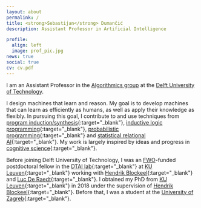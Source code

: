 ```yaml
---
layout: about
permalink: /
title: <strong>Sebastijan</strong> Dumančić
description: Assistant Professor in Artificial Intelligence

profile:
  align: left
  image: prof_pic.jpg
news: true
social: true
cv: cv.pdf
---
```


I am an Assistant Professor in the [Algorithmics group](https://www.tudelft.nl/ewi/over-de-faculteit/afdelingen/software-technology/algorithmics/) at the [Delft University of Technology](https://www.tudelft.nl/en/).

I design machines that learn and reason.
My goal is to develop machines that can learn as efficiently as humans, as well as apply their knowledge as flexibly.
In pursuing this goal, I contribute to and use techniques from [program induction/synthesis](https://www.microsoft.com/en-us/research/publication/program-synthesis/){:target="\_blank"}, [inductive logic programming](https://arxiv.org/abs/2008.07912){:target="\_blank"}, [probabilistic programming](https://en.wikipedia.org/wiki/Probabilistic_programming){:target="\_blank"} and [statistical relational AI](https://www.morganclaypool.com/doi/abs/10.2200/S00692ED1V01Y201601AIM032){:target="\_blank"}.
My work is largely inspired by ideas and progress in [cognitive science](https://en.wikipedia.org/wiki/Cognitive_science){:target="\_blank"}.

Before joining Delft University of Technology, I was an [FWO](https://www.fwo.be/)-funded  postdoctoral fellow in the [DTAI lab](http://dtai.cs.kuleuven.be/){:target="\_blank"} at [KU Leuven](http://www.kuleuven.be){:target="\_blank"} working with [Hendrik Blockeel](http://people.cs.kuleuven.be/~hendrik.blockeel/){:target="\_blank"} and [Luc De Raedt](https://wms.cs.kuleuven.be/people/lucderaedt){:target="\_blank"}.
I obtained my PhD from [KU Leuven](http://www.kuleuven.be){:target="\_blank"} in 2018 under the supervision of [Hendrik Blockeel](http://people.cs.kuleuven.be/~hendrik.blockeel/){:target="\_blank"}.
Before that, I was a student at the [University of Zagreb](http://www.fer.unizg.hr/){:target="\_blank"}.




